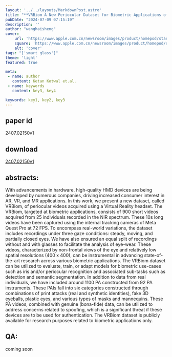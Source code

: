 ```yaml
---
layout: '../../layouts/MarkdownPost.astro'
title: "**VRBiom A New Periocular Dataset for Biometric Applications of HMD**"
pubDate: "2024-07-09 07:15:19"
description: ''
author: "wanghaisheng"
cover:
    url: 'https://www.apple.com.cn/newsroom/images/product/homepod/standard/Apple-HomePod-hero-230118_big.jpg.large_2x.jpg'
    square: 'https://www.apple.com.cn/newsroom/images/product/homepod/standard/Apple-HomePod-hero-230118_big.jpg.large_2x.jpg'
    alt: 'cover'
tags: "['smart glass']" 
theme: 'light'
featured: true

meta:
 - name: author
   content: Ketan Kotwal et.al.
 - name: keywords
   content: key3, key4

keywords: key1, key2, key3
---
```


## paper id
2407.02150v1
## download
[2407.02150v1](http://arxiv.org/abs/2407.02150v1)
## abstracts:
With advancements in hardware, high-quality HMD devices are being developed by numerous companies, driving increased consumer interest in AR, VR, and MR applications. In this work, we present a new dataset, called VRBiom, of periocular videos acquired using a Virtual Reality headset. The VRBiom, targeted at biometric applications, consists of 900 short videos acquired from 25 individuals recorded in the NIR spectrum. These 10s long videos have been captured using the internal tracking cameras of Meta Quest Pro at 72 FPS. To encompass real-world variations, the dataset includes recordings under three gaze conditions: steady, moving, and partially closed eyes. We have also ensured an equal split of recordings without and with glasses to facilitate the analysis of eye-wear. These videos, characterized by non-frontal views of the eye and relatively low spatial resolutions (400 x 400), can be instrumental in advancing state-of-the-art research across various biometric applications. The VRBiom dataset can be utilized to evaluate, train, or adapt models for biometric use-cases such as iris and/or periocular recognition and associated sub-tasks such as detection and semantic segmentation.   In addition to data from real individuals, we have included around 1100 PA constructed from 92 PA instruments. These PAIs fall into six categories constructed through combinations of print attacks (real and synthetic identities), fake 3D eyeballs, plastic eyes, and various types of masks and mannequins. These PA videos, combined with genuine (bona-fide) data, can be utilized to address concerns related to spoofing, which is a significant threat if these devices are to be used for authentication.   The VRBiom dataset is publicly available for research purposes related to biometric applications only.
## QA:
coming soon
